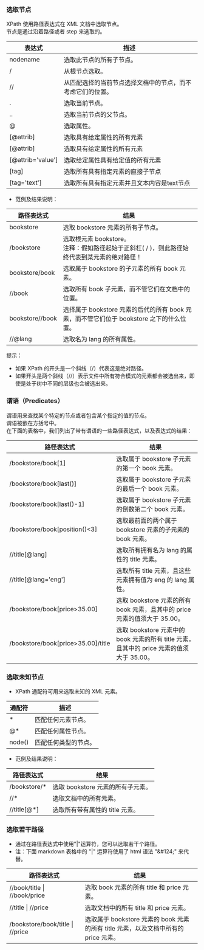 
### 选取节点
  XPath 使用路径表达式在 XML 文档中选取节点。  
  节点是通过沿着路径或者 step 来选取的。   

| 表达式 | 描述 |
|---|---|
| nodename | 选取此节点的所有子节点。 |
| / | 从根节点选取。 |
| // | 从匹配选择的当前节点选择文档中的节点，而不考虑它们的位置。 |
| . | 选取当前节点。 |
| .. | 选取当前节点的父节点。 |
| @ | 选取属性。 |
|[@attrib]|选取具有给定属性的所有元素|
|[@attrib]|选取具有给定属性的所有元素|
|[@attrib='value']|选取给定属性具有给定值的所有元素|
|[tag]|选取所有具有指定元素的直接子节点|
|[tag='text']|选取所有具有指定元素并且文本内容是text节点|


- 范例及结果说明：

| 路径表达式	| 结果 |
|---|---|
| bookstore	| 选取 bookstore 元素的所有子节点。|
| /bookstore	| 选取根元素 bookstore。<br/>注释：假如路径起始于正斜杠( / )，则此路径始终代表到某元素的绝对路径！ |
| bookstore/book	| 选取属于 bookstore 的子元素的所有 book 元素。 |
| //book	| 选取所有 book 子元素，而不管它们在文档中的位置。 |
| bookstore//book	| 选择属于 bookstore 元素的后代的所有 book 元素，而不管它们位于 bookstore 之下的什么位置。 |
| //@lang	| 选取名为 lang 的所有属性。 |

提示：
- 如果 XPath 的开头是一个斜线（/）代表这是绝对路径。
- 如果开头是两个斜线（//）表示文件中所有符合模式的元素都会被选出来，即使是处于树中不同的层级也会被选出来。


### 谓语（Predicates）
  谓语用来查找某个特定的节点或者包含某个指定的值的节点。  
  谓语被嵌在方括号中。  
  在下面的表格中，我们列出了带有谓语的一些路径表达式，以及表达式的结果：

| 路径表达式	| 结果 |
|---|---|
| /bookstore/book[1]	| 选取属于 bookstore 子元素的第一个 book 元素。 |
| /bookstore/book[last()]	| 选取属于 bookstore 子元素的最后一个 book 元素。 |
| /bookstore/book[last()-1]	| 选取属于 bookstore 子元素的倒数第二个 book 元素。 |
| /bookstore/book[position()<3]	| 选取最前面的两个属于 bookstore 元素的子元素的 book 元素。 |
| //title[@lang]	| 选取所有拥有名为 lang 的属性的 title 元素。 |
| //title[@lang='eng']	| 选取所有 title 元素，且这些元素拥有值为 eng 的 lang 属性。 |
| /bookstore/book[price>35.00]	| 选取 bookstore 元素的所有 book 元素，且其中的 price 元素的值须大于 35.00。 |
| /bookstore/book[price>35.00]/title	| 选取 bookstore 元素中的 book 元素的所有 title 元素，且其中的 price 元素的值须大于 35.00。 |


### 选取未知节点
- XPath 通配符可用来选取未知的 XML 元素。

| 通配符	| 描述 |
|---|---|
| *	| 匹配任何元素节点。 |
| @*	| 匹配任何属性节点。 |
| node()	| 匹配任何类型的节点。 |


- 范例及结果说明：

| 路径表达式	| 结果 |
|---|---|
| /bookstore/*	| 选取 bookstore 元素的所有子元素。 |
| //*	| 选取文档中的所有元素。 |
| //title[@*]	| 选取所有带有属性的 title 元素。 |


### 选取若干路径
- 通过在路径表达式中使用"|"运算符，您可以选取若干个路径。
- 注：下面 markdown 表格中的 "|" 运算符使用了 html 语法 "\&#124;" 来代替。

| 路径表达式	| 结果 |
|---|---|
| //book/title &#124; //book/price	| 选取 book 元素的所有 title 和 price 元素。 |
| //title &#124; //price	| 选取文档中的所有 title 和 price 元素。 |
| /bookstore/book/title &#124; //price	| 选取属于 bookstore 元素的 book 元素的所有 title 元素，以及文档中所有的 price 元素。 |

